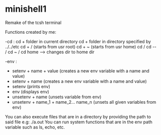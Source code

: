 # minishell1
Remake of the tcsh terminal

Functions created by me:

-cd :
  cd + folder in current directory
  cd + folder in directory specified by ../../etc
  cd + / (starts from usr root)
  cd + ~ (starts from usr home)
  cd / cd -- / cd ~ / cd home --> changes dir to home dir

-env :
  - setenv + name + value (creates a new env variable with a name and value)
  - setenv + name (creates a new env variable with a name and value)
  - setenv (prints env)
  - env (displays env)
  - unsetenv + name (unsets variable from env)
  - unsetenv + name_1 + name_2... name_n (unsets all given variables from env)
 
 You can also execute files that are in a directory by providing the path to said file e.g: ./a.out
 You can run system functions that are in the env path variable such as ls, echo, etc.
